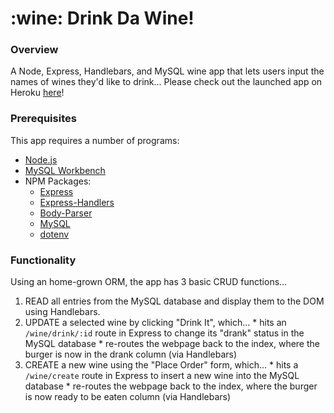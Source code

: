 # :wine: Drink Da Wine!


### Overview
A Node, Express, Handlebars, and MySQL wine app that lets users input the names of wines they'd like to drink... 
Please check out the launched app on Heroku [here](#)!

### Prerequisites

This app requires a number of programs:
* [Node.js](https://nodejs.org/en/)
* [MySQL Workbench](https://www.mysql.com/products/workbench/)
* NPM Packages: 
	* [Express](https://www.npmjs.com/package/express)
	* [Express-Handlers](https://www.npmjs.com/package/express-handlebars)
	* [Body-Parser](https://www.npmjs.com/package/body-parser)
	* [MySQL](https://www.npmjs.com/package/mysql)
	* [dotenv](https://www.npmjs.com/package/dotenv)

### Functionality
Using an home-grown ORM, the app has 3 basic CRUD functions...
  1. READ all entries from the MySQL database and display them to the DOM using Handlebars.
  2. UPDATE a selected wine by clicking "Drink It", which...
    * hits an `/wine/drink/:id` route in Express to change its "drank" status in the MySQL database
    * re-routes the webpage back to the index, where the burger is now in the drank column (via Handlebars)
  3. CREATE a new wine using the "Place Order" form, which...
    * hits a `/wine/create` route in Express to insert a new wine into the MySQL database
    * re-routes the webpage back to the index, where the burger is now ready to be eaten column (via Handlebars)
